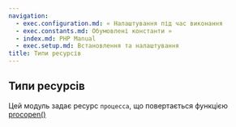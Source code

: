 ```yaml
---
navigation:
  - exec.configuration.md: « Налаштування під час виконання
  - exec.constants.md: Обумовлені константи »
  - index.md: PHP Manual
  - exec.setup.md: Встановлення та налаштування
title: Типи ресурсів
---
```

## Типи ресурсів

Цей модуль задає ресурс `процесса`, що повертається функцією [procopen()](function.proc-open.html)
